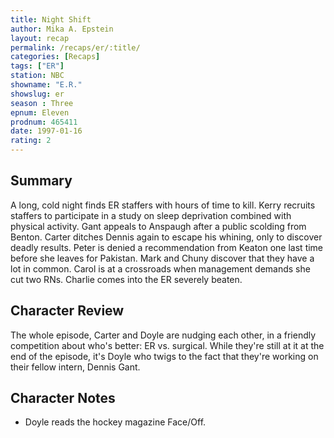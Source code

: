 ```yaml
---
title: Night Shift
author: Mika A. Epstein
layout: recap
permalink: /recaps/er/:title/
categories: [Recaps]
tags: ["ER"]
station: NBC
showname: "E.R."
showslug: er
season : Three  
epnum: Eleven  
prodnum: 465411    
date: 1997-01-16  
rating: 2  
---
```


## Summary  
  
A long, cold night finds ER staffers with hours of time to kill. Kerry recruits staffers to participate in a study on sleep deprivation combined with physical activity. Gant appeals to Anspaugh after a public scolding from Benton. Carter ditches Dennis again to escape his whining, only to discover deadly results. Peter is denied a recommendation from Keaton one last time before she leaves for Pakistan. Mark and Chuny discover that they have a lot in common. Carol is at a crossroads when management demands she cut two RNs. Charlie comes into the ER severely beaten.

## Character Review  
  
The whole episode, Carter and Doyle are nudging each other, in a friendly competition about who's better: ER vs. surgical. While they're still at it at the end of the episode, it's Doyle who twigs to the fact that they're working on their fellow intern, Dennis Gant.

## Character Notes  
  
* Doyle reads the hockey magazine Face/Off.